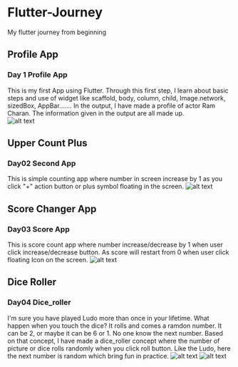 # Flutter-Journey
My flutter journey from beginning

## Profile App
### Day 1 Profile App
This is my first App using Flutter. Through this first step, I learn about basic steps and use of widget like scaffold, body, column, child, Image.network, sizedBox, AppBar....... In the output, I have made a profile of actor Ram Charan. The information given in the output are all made up.  
![alt text](https://github.com/Aayush-Basnet/Photos/blob/cc4fe108ef621704a71b21b741c2480555eff559/profile%20App%20Photo.jpg)

## Upper Count Plus
### Day02 Second App
This is simple counting app where number in screen increase by 1 as you click "+" action button or plus symbol floating in the screen.
![alt text](https://github.com/Aayush-Basnet/Photos/blob/410f6b419acb7cfd2f1037000bec5eff0fcbdf58/Upper%20count%20plus.jpg)

## Score Changer App
### Day03 Score App
This is score count app where number increase/decrease by 1 when user click increase/decrease button. As score will restart from 0 when user click floating Icon on the screen.
![alt text](https://github.com/Aayush-Basnet/Photos/blob/83072ede40b3cbc9cca937fd2bd75ab5efb4ac61/score%20changer.jpg)

## Dice Roller
### Day04 Dice_roller
I'm sure you have played Ludo more than once in your lifetime. What happen when you touch the dice? It rolls and comes a ramdon number. It can be 2, or maybe it can be 6 or 1. No one know the next number. Based on that concept, I have made a dice_roller concept where the number of picture or dice rolls randomly when you click roll button. Like the Ludo, here the next number is random which bring fun in practice.
![alt text](https://github.com/Aayush-Basnet/Photos/blob/f43244ed7d1d6fd1312ab86ed455e39588d0215c/Dice_roller1.jpg)
![alt text](https://github.com/Aayush-Basnet/Photos/blob/f43244ed7d1d6fd1312ab86ed455e39588d0215c/Dice_roller2.jpg)
